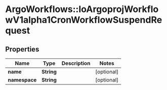 # ArgoWorkflows::IoArgoprojWorkflowV1alpha1CronWorkflowSuspendRequest

## Properties
Name | Type | Description | Notes
------------ | ------------- | ------------- | -------------
**name** | **String** |  | [optional] 
**namespace** | **String** |  | [optional] 


